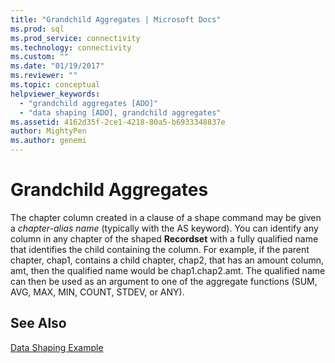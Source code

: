 ```yaml
---
title: "Grandchild Aggregates | Microsoft Docs"
ms.prod: sql
ms.prod_service: connectivity
ms.technology: connectivity
ms.custom: ""
ms.date: "01/19/2017"
ms.reviewer: ""
ms.topic: conceptual
helpviewer_keywords: 
  - "grandchild aggregates [ADO]"
  - "data shaping [ADO], grandchild aggregates"
ms.assetid: 4162d35f-2ce1-4218-80a5-b6933348837e
author: MightyPen
ms.author: genemi
---
```

# Grandchild Aggregates
The chapter column created in a clause of a shape command may be given a *chapter-alias name* (typically with the AS keyword). You can identify any column in any chapter of the shaped **Recordset** with a fully qualified name that identifies the child containing the column. For example, if the parent chapter, chap1, contains a child chapter, chap2, that has an amount column, amt, then the qualified name would be chap1.chap2.amt. The qualified name can then be used as an argument to one of the aggregate functions (SUM, AVG, MAX, MIN, COUNT, STDEV, or ANY).  
  
## See Also  
 [Data Shaping Example](../../../ado/guide/data/data-shaping-example.md)
